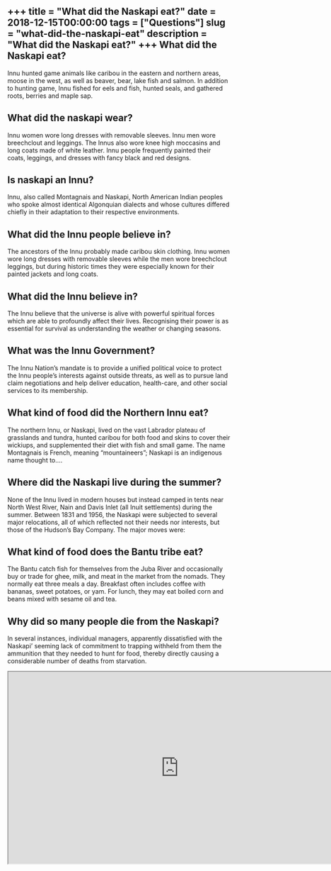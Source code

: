 +++
title = "What did the Naskapi eat?"
date = 2018-12-15T00:00:00
tags = ["Questions"]
slug = "what-did-the-naskapi-eat"
description = "What did the Naskapi eat?"
+++
What did the Naskapi eat?
-------------------------

Innu hunted game animals like caribou in the eastern and northern areas, moose in the west, as well as beaver, bear, lake fish and salmon. In addition to hunting game, Innu fished for eels and fish, hunted seals, and gathered roots, berries and maple sap.

What did the naskapi wear?
--------------------------

Innu women wore long dresses with removable sleeves. Innu men wore breechclout and leggings. The Innus also wore knee high moccasins and long coats made of white leather. Innu people frequently painted their coats, leggings, and dresses with fancy black and red designs.

Is naskapi an Innu?
-------------------

Innu, also called Montagnais and Naskapi, North American Indian peoples who spoke almost identical Algonquian dialects and whose cultures differed chiefly in their adaptation to their respective environments.

What did the Innu people believe in?
------------------------------------

The ancestors of the Innu probably made caribou skin clothing. Innu women wore long dresses with removable sleeves while the men wore breechclout leggings, but during historic times they were especially known for their painted jackets and long coats.

What did the Innu believe in?
-----------------------------

The Innu believe that the universe is alive with powerful spiritual forces which are able to profoundly affect their lives. Recognising their power is as essential for survival as understanding the weather or changing seasons.

What was the Innu Government?
-----------------------------

The Innu Nation’s mandate is to provide a unified political voice to protect the Innu people’s interests against outside threats, as well as to pursue land claim negotiations and help deliver education, health-care, and other social services to its membership.

What kind of food did the Northern Innu eat?
--------------------------------------------

The northern Innu, or Naskapi, lived on the vast Labrador plateau of grasslands and tundra, hunted caribou for both food and skins to cover their wickiups, and supplemented their diet with fish and small game. The name Montagnais is French, meaning “mountaineers”; Naskapi is an indigenous name thought to….

Where did the Naskapi live during the summer?
---------------------------------------------

None of the Innu lived in modern houses but instead camped in tents near North West River, Nain and Davis Inlet (all Inuit settlements) during the summer. Between 1831 and 1956, the Naskapi were subjected to several major relocations, all of which reflected not their needs nor interests, but those of the Hudson’s Bay Company. The major moves were:

What kind of food does the Bantu tribe eat?
-------------------------------------------

The Bantu catch fish for themselves from the Juba River and occasionally buy or trade for ghee, milk, and meat in the market from the nomads. They normally eat three meals a day. Breakfast often includes coffee with bananas, sweet potatoes, or yam. For lunch, they may eat boiled corn and beans mixed with sesame oil and tea.

Why did so many people die from the Naskapi?
--------------------------------------------

In several instances, individual managers, apparently dissatisfied with the Naskapi’ seeming lack of commitment to trapping withheld from them the ammunition that they needed to hunt for food, thereby directly causing a considerable number of deaths from starvation.

<iframe allow="accelerometer; autoplay; clipboard-write; encrypted-media; gyroscope; picture-in-picture" allowfullscreen="" class="__youtube_prefs__  epyt-is-override  no-lazyload" data-no-lazy="1" data-origheight="433" data-origwidth="770" data-skipgform_ajax_framebjll="" height="433" id="_ytid_56063" loading="lazy" src="https://www.youtube.com/embed/qRXwwZWEYkU?enablejsapi=1&autoplay=0&cc_load_policy=0&cc_lang_pref=&iv_load_policy=1&loop=0&modestbranding=0&rel=1&fs=1&playsinline=0&autohide=2&theme=dark&color=red&controls=1&" title="YouTube player" width="770"></iframe>